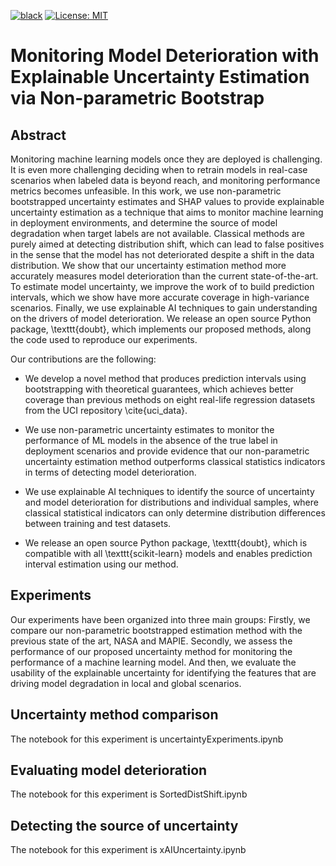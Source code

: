 [![black](https://img.shields.io/badge/code%20style-black-000000.svg?style=plastic)](https://github.com/psf/black)
[![License: MIT](https://img.shields.io/badge/License-MIT-blue.svg?color=g&style=plastic)](https://opensource.org/licenses/MIT)

# Monitoring Model Deterioration with Explainable Uncertainty Estimation via Non-parametric Bootstrap
## Abstract
Monitoring machine learning models once they are deployed is challenging. It is even more challenging deciding when to retrain models in real-case scenarios when labeled data is beyond reach, and monitoring performance metrics becomes unfeasible. 
In this work, we use non-parametric bootstrapped uncertainty estimates and SHAP values to provide explainable uncertainty estimation as a technique that aims to monitor machine learning in deployment environments, and determine the source of model degradation when  target labels are not available. Classical methods are purely aimed at detecting distribution shift, which can lead to false positives in the sense that the model has not deteriorated despite a shift in the data distribution.
We show that our uncertainty estimation method more accurately measures model deterioration than the current state-of-the-art.
To estimate model uncertainty, we improve the work of  to build prediction intervals, which we show have more accurate coverage in high-variance scenarios.
Finally, we use explainable AI techniques to gain understanding on the drivers of model deterioration.
We release an open source Python package, \texttt{doubt}, which implements our proposed methods, along the code used to reproduce our experiments.


Our contributions are the following:

- We develop a novel method that produces prediction intervals using bootstrapping with theoretical guarantees, which achieves better coverage than previous methods on eight real-life regression datasets from the UCI repository \cite{uci_data}.
    
- We use non-parametric uncertainty estimates to monitor the performance of ML models in the absence of the true label in deployment scenarios and provide evidence that our non-parametric uncertainty estimation method outperforms classical statistics indicators in terms of detecting model deterioration.
    
- We use explainable AI techniques to identify the source of uncertainty and model deterioration for distributions and individual samples, where classical statistical indicators can only determine distribution differences between training and test datasets. 

-  We release an open source Python package, \texttt{doubt}, which is compatible with all \texttt{scikit-learn} models and enables prediction interval estimation using our method.


## Experiments
Our experiments have been
organized into three main groups: Firstly, we compare our non-parametric bootstrapped estimation method with the previous state of the art, NASA and MAPIE. Secondly, we assess the performance of our proposed uncertainty method for monitoring the performance of a machine learning model. And then, we evaluate the usability of the explainable uncertainty for identifying the features that are driving model degradation in local and global scenarios. 


## Uncertainty method comparison
The notebook for this experiment is 
uncertaintyExperiments.ipynb

## Evaluating model deterioration
The notebook for this experiment is 
SortedDistShift.ipynb

## Detecting the source of uncertainty
The notebook for this experiment is xAIUncertainty.ipynb
